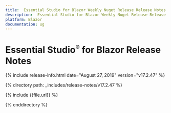 ```yaml
---
title:  Essential Studio for Blazor Weekly Nuget Release Release Notes  
description:  Essential Studio for Blazor Weekly Nuget Release Release Notes  
platform: Blazor
documentation: ug
---
```


# Essential Studio<sup style="font-size:70%">&reg;</sup> for Blazor  Release Notes  

{% include release-info.html date="August 27, 2019"  version="v17.2.47" %} 

{% directory path: _includes/release-notes/v17.2.47 %}

{% include {{file.url}} %}

{% enddirectory %}





